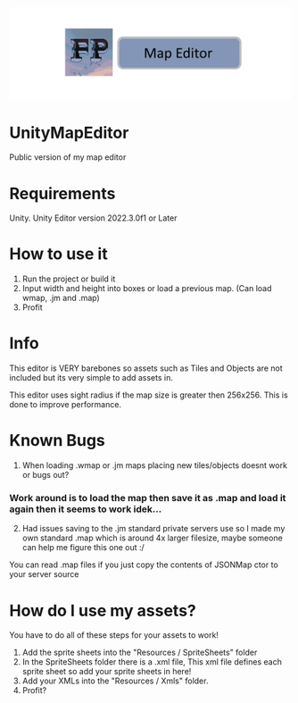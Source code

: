 ![alt text](https://github.com/itsEvil/UnityMapEditor/blob/31cd40c7b279bd27d958a150f28ba5bb602e84b8/logo.png?raw=true)

# UnityMapEditor
Public version of my map editor

# Requirements

Unity.
Unity Editor version 2022.3.0f1 or Later

# How to use it

1. Run the project or build it
2. Input width and height into boxes or load a previous map. (Can load wmap, .jm and .map)
3. Profit

# Info

This editor is VERY barebones so assets such as Tiles and Objects are not included but its very simple to add assets in.

This editor uses sight radius if the map size is greater then 256x256.
This is done to improve performance.

# Known Bugs

1. When loading .wmap or .jm maps placing new tiles/objects doesnt work or bugs out? 
### Work around is to load the map then save it as .map and load it again then it seems to work idek... 

2. Had issues saving to the .jm standard private servers use so I made my own standard .map which is around 4x larger filesize, maybe someone can help me figure this one out :/

You can read .map files if you just copy the contents of JSONMap ctor to your server source

# How do I use my assets?

You have to do all of these steps for your assets to work!
1. Add the sprite sheets into the "Resources / SpriteSheets" folder
2. In the SpriteSheets folder there is a .xml file, This xml file defines each sprite sheet so add your sprite sheets in here!
3. Add your XMLs into the "Resources / Xmls" folder.
4. Profit?
 
